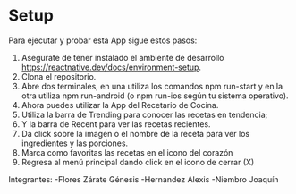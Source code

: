 # Setup

Para ejecutar y probar esta App sigue estos pasos:

1. Asegurate de tener instalado el ambiente de desarrollo https://reactnative.dev/docs/environment-setup.
2. Clona el repositorio.
3. Abre dos terminales, en una utiliza los comandos npm run-start y en la otra utiliza npm run-android (o npm run-ios según tu sistema operativo).
4. Ahora puedes utilizar la App del Recetario de Cocina.
5. Utiliza la barra de Trending para conocer las recetas en tendencia;
6. Y la barra de Recent para ver las recetas recientes.
7. Da click sobre la imagen o el nombre de la receta para ver los ingredientes y las porciones.
8. Marca como favoritas las recetas en el icono del corazón
9. Regresa al menú principal dando click en el icono de cerrar (X)

Integrantes:
-Flores Zárate Génesis
-Hernandez Alexis
-Niembro Joaquín
